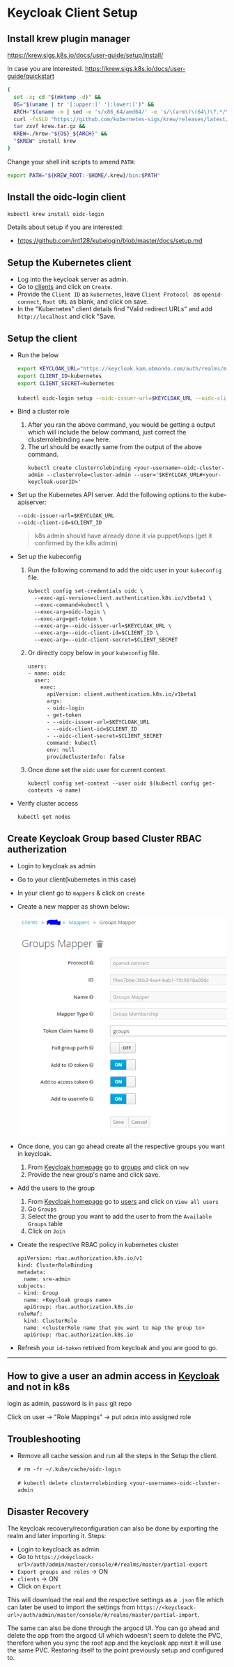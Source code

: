 # Keycloak Client Setup

## Install krew plugin manager

https://krew.sigs.k8s.io/docs/user-guide/setup/install/

In case you are interested.
https://krew.sigs.k8s.io/docs/user-guide/quickstart

```sh
(
  set -x; cd "$(mktemp -d)" &&
  OS="$(uname | tr '[:upper:]' '[:lower:]')" &&
  ARCH="$(uname -m | sed -e 's/x86_64/amd64/' -e 's/\(arm\)\(64\)\?.*/\1\2/' -e 's/aarch64$/arm64/')" &&
  curl -fsSLO "https://github.com/kubernetes-sigs/krew/releases/latest/download/krew.tar.gz" &&
  tar zxvf krew.tar.gz &&
  KREW=./krew-"${OS}_${ARCH}" &&
  "$KREW" install krew
)
```

Change your shell init scripts to amend `PATH`:

```sh
export PATH="${KREW_ROOT:-$HOME/.krew}/bin:$PATH"
```

## Install the oidc-login client

```sh
kubectl krew install oidc-login
```

Details about setup if you are interested:

* https://github.com/int128/kubelogin/blob/master/docs/setup.md

## Setup the Kubernetes client

* Log into the keycloak server as admin.
* Go to [clients](http://localhost:8888/auth/admin/master/console/#/realms/master/clients) and click on `Create`.
* Provide the `Client ID` as `kubernetes`, leave `Client Protocol ` as
  `openid-connect`, `Root URL` as blank, and click on save.
* In the "Kubernetes" client details find "Valid redirect URLs" and add
  `http://localhost` and click "Save.


## Setup the client

* Run the below

    ```sh
    export KEYCLOAK_URL="https://keycloak.kam.obmondo.com/auth/realms/master"
    export CLIENT_ID=kubernetes
    export CLIENT_SECRET=kubernetes

    kubectl oidc-login setup --oidc-issuer-url=$KEYCLOAK_URL --oidc-client-id=$CLIENT_ID --oidc-client-secret=$CLIENT_SECRET
    ```

* Bind a cluster role
  1. After you ran the above command, you would be getting a output which will include the below command, just correct the clusterrolebinding `name` here.
  2. The url should be exactly same from the output of the above command.
        ```
        kubectl create clusterrolebinding <your-username>-oidc-cluster-admin --clusterrole=cluster-admin --user='$KEYCLOAK_URL#<your-keycloak-userID>'
        ```

* Set up the Kubernetes API server. Add the following options to the kube-apiserver:
    ```
    --oidc-issuer-url=$KEYCLOAK_URL
    --oidc-client-id=$CLIENT_ID
    ```
    > k8s admin should have already done it via puppet/kops (get it confirmed by the k8s admin)

* Set up the kubeconfig

  1. Run the following command to add the oidc user in your `kubeconfig` file.
      ```
      kubectl config set-credentials oidc \
        --exec-api-version=client.authentication.k8s.io/v1beta1 \
        --exec-command=kubectl \
        --exec-arg=oidc-login \
        --exec-arg=get-token \
        --exec-arg=--oidc-issuer-url=$KEYCLOAK_URL \
        --exec-arg=--oidc-client-id=$CLIENT_ID \
        --exec-arg=--oidc-client-secret=$CLIENT_SECRET
      ```

  2.  Or directly copy below in your `kubeconfig` file.
      ```
      users:
      - name: oidc
        user:
          exec:
            apiVersion: client.authentication.k8s.io/v1beta1
            args:
            - oidc-login
            - get-token
            - --oidc-issuer-url=$KEYCLOAK_URL
            - --oidc-client-id=$CLIENT_ID
            - --oidc-client-secret=$CLIENT_SECRET
            command: kubectl
            env: null
            provideClusterInfo: false
      ```

  3. Once done set the `oidc` user for current context.
      ```
      kubectl config set-context --user oidc $(kubectl config get-contexts -o name)
      ```

* Verify cluster access
  ```
  kubectl get nodes
  ```
## Create Keycloak Group based Cluster RBAC autherization

* Login to keycloak as admin

* Go to your client(kubernetes in this case)

* In your client go to `mappers` & click on `create`

* Create a new mapper as shown below:

  ![new mapper](static/mapper.png)

* Once done, you can go ahead create all the respective groups you want in keycloak.
  1. From [Keycloak homepage](https://keycloak.kam.obmondo.com/auth/admin/master/console/) go to [groups](https://keycloak.kam.obmondo.com/auth/admin/master/console/#/realms/master/groups) and click on `new`
  2. Provide the new group's name and click save.

* Add the users to the group
  1. From [Keycloak homepage](https://keycloak.kam.obmondo.com/auth/admin/master/console/) go to [users](https://keycloak.kam.obmondo.com/auth/admin/master/console/#/realms/master/users) and click on `View all users`
  2. Go `Groups`
  3. Select the group you want to add the user to from the `Available Groups` table
  4. Click on `Join`

* Create the respective RBAC policy in kubernetes cluster
    ```
    apiVersion: rbac.authorization.k8s.io/v1
    kind: ClusterRoleBinding
    metadata:
      name: sre-admin
    subjects:
    - kind: Group
      name: <Keycloak groups name>
      apiGroup: rbac.authorization.k8s.io
    roleRef:
      kind: ClusterRole
      name: <clusterRole name that you want to map the group to>
      apiGroup: rbac.authorization.k8s.io
    ```
* Refresh your `id-token` retrived from keycloak and you are good to go.

---

## How to give a user an admin access in [Keycloak](https://keycloak.kam.obmondo.com/auth/admin/master/console/) and not in k8s
login as admin, password is in `pass` git repo

Click on user -> "Role Mappings" -> put `admin` into assigned role

## Troubleshooting

* Remove all cache session and run all the steps in the Setup the client.
  ```
  # rm -fr ~/.kube/cache/oidc-login

  # kubectl delete clusterrolebinding <your-username>-oidc-cluster-admin
  ```

## Disaster Recovery

The keycloak recovery/reconfiguration can also be done by exporting the realm and later importing it. Steps:

* Login to keycloack as admin
* Go to `https://<keycloack-url>/auth/admin/master/console/#/realms/master/partial-export`
* `Export groups and roles` -> ON
* `clients` -> ON
* Click on `Export`

This will download the real and the respective settings as a `.json` file which can later be used to import the settings from `https://<keycloack-url>/auth/admin/master/console/#/realms/master/partial-import`.

The same can also be done through the argocd UI. You can go ahead and delete the app from the argocd UI which wdoesn't seem to delete the PVC, therefore when you sync the root app and the keycloak app next it will use the same PVC.
Restoring itself to the point previously setup and configured to.
